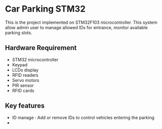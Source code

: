 # Car Parking STM32
This is the project implemented on STM32F103 microcontroller. This system allow admin user to manage allowed IDs for entrance, monitor available parking slots.
## Hardware Requirement
* STM32 microcontroller
* Keypad
* LCDs display
* RFID readers
* Servo motors
* PIR sensor
* RFID cards
## Key features
* ID manage : Add or remove IDs to control vehicles entering the parking
* 
